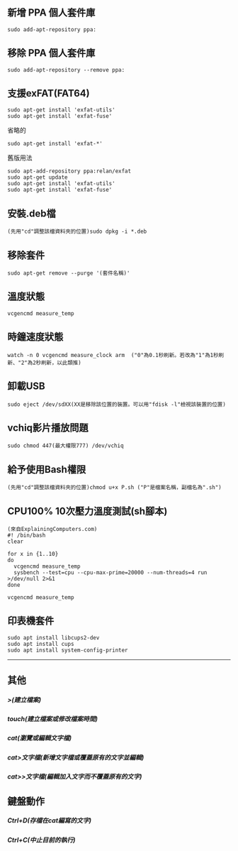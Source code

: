## 新增 PPA 個人套件庫
```
sudo add-apt-repository ppa:
```
## 移除 PPA 個人套件庫
```
sudo add-apt-repository --remove ppa:
```
## 支援exFAT(FAT64)
```
sudo apt-get install 'exfat-utils'
sudo apt-get install 'exfat-fuse'
```
省略的
```
sudo apt-get install 'exfat-*'
```
舊版用法
```
sudo apt-add-repository ppa:relan/exfat
sudo apt-get update
sudo apt-get install 'exfat-utils'
sudo apt-get install 'exfat-fuse'
```
## 安裝.deb檔
```
(先用"cd"調整該檔資料夾的位置)sudo dpkg -i *.deb
```
## 移除套件
```
sudo apt-get remove --purge '(套件名稱)'
```
## 溫度狀態
```
vcgencmd measure_temp
```
## 時鐘速度狀態
```
watch -n 0 vcgencmd measure_clock arm  ("0"為0.1秒刷新。若改為"1"為1秒刷新、"2"為2秒刷新，以此類推)
```
## 卸載USB
```
sudo eject /dev/sdXX(XX是移除該位置的裝置。可以用"fdisk -l"檢視該裝置的位置)
```
## vchiq影片播放問題
```
sudo chmod 447(最大權限777) /dev/vchiq
```
## 給予使用Bash權限
```
(先用"cd"調整該檔資料夾的位置)chmod u+x P.sh ("P"是檔案名稱，副檔名為".sh")
```
## CPU100% 10次壓力溫度測試(sh腳本)
```
(來自ExplainingComputers.com)
#! /bin/bash
clear

for x in {1..10}
do
  vcgencmd measure_temp
  sysbench --test=cpu --cpu-max-prime=20000 --num-threads=4 run >/dev/null 2>&1
done
 
vcgencmd measure_temp
```
## 印表機套件
```
sudo apt install libcups2-dev
sudo apt install cups
sudo apt install system-config-printer
```
-----------------------------------------------------
## 其他
##### >(建立檔案)
##### touch(建立檔案或修改檔案時間)
##### cat(瀏覽或編輯文字檔)
##### cat>文字檔(新增文字檔或覆蓋原有的文字並編輯)
##### cat>>文字檔(編輯加入文字而不覆蓋原有的文字)
## 鍵盤動作
##### Ctrl+D(存檔在cat編寫的文字)
##### Ctrl+C(中止目前的執行)
